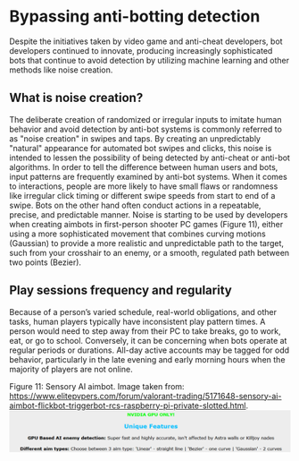 # Bypassing anti-botting detection

Despite the initiatives taken by video game and anti-cheat developers, bot developers continued to innovate, 
producing increasingly sophisticated bots that continue to avoid detection by utilizing machine learning and 
other methods like noise creation. 

## What is noise creation? 

The deliberate creation of randomized or irregular inputs to imitate human behavior and avoid detection by 
anti-bot systems is commonly referred to as "noise creation" in swipes and taps. By creating an unpredictably 
"natural" appearance for automated bot swipes and clicks, this noise is intended to lessen the possibility of 
being detected by anti-cheat or anti-bot algorithms. In order to tell the difference between human users and 
bots, input patterns are frequently examined by anti-bot systems. When it comes to interactions, people are more 
likely to have small flaws or randomness like irregular click timing or different swipe speeds from start to end 
of a swipe. Bots on the other hand often conduct actions in a repeatable, precise, and predictable manner. Noise 
is starting to be used by developers when creating aimbots in first-person shooter PC games (Figure 11), either 
using a more sophisticated movement that combines curving motions (Gaussian) to provide a more realistic and 
unpredictable path to the target, such from your crosshair to an enemy, or a smooth, regulated path between two 
points (Bezier).

## Play sessions frequency and regularity

Because of a person’s varied schedule, real-world obligations, and other tasks, human players typically have 
inconsistent play pattern times. A person would need to step away from their PC to take breaks, go to work, eat, 
or go to school. Conversely, it can be concerning when bots operate at regular periods or durations. All-day 
active accounts may be tagged for odd behavior, particularly in the late evening and early morning hours when 
the majority of players are not online.

Figure 11: Sensory AI aimbot. Image taken from: https://www.elitepvpers.com/forum/valorant-trading/5171648-sensory-ai-aimbot-flickbot-triggerbot-rcs-raspberry-pi-private-slotted.html.
![Sensory AI aimbot](ai-aimbot.png)


